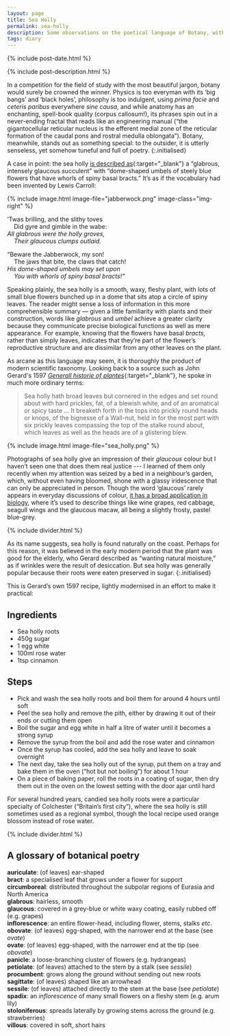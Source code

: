 ```yaml
---
layout: page
title: Sea Holly
permalink: sea-holly
description: Some observations on the poetical language of Botany, with a consideration of the striking appearance and utility of Eryngium, the sea holly
tags: diary
---
```

{% include post-date.html %}

{% include post-description.html %}

In a competition for the field of study with the most beautiful jargon, botany would surely be crowned the winner. Physics is too everyman with its ‘big bangs’ and ‘black holes’, philosophy is too indulgent, using _prima facie_ and _ceteris paribus_ everywhere _sine causa_, and while anatomy has an enchanting, spell-book quality (corpus callosum!), its phrases spin out in a never-ending fractal that reads like an engineering manual (“the gigantocellular reticular nucleus is the efferent medial zone of the reticular formation of the caudal pons and rostral medulla oblongata”). Botany, meanwhile, stands out as something special: to the outsider, it is utterly senseless, yet somehow tuneful and full of poetry.
{:.initialised}

<!--more-->

A case in point: the sea holly [is described as](https://en.wikipedia.org/wiki/Eryngium){:target="_blank"} a “glabrous, intensely glaucous succulent” with “dome-shaped umbels of steely blue flowers that have whorls of spiny basal bracts.” It’s as if the vocabulary had been invented by Lewis Carroll:

{% include image.html image-file="jabberwock.png" image-class="img-right" %}

’Twas brilling, and the slithy toves<br />
&nbsp;&nbsp;&nbsp;&nbsp;Did gyre and gimble in the wabe:<br />
_All glabrous were the holly groves,<br />
&nbsp;&nbsp;&nbsp;&nbsp;Their glaucous clumps outlaid._

“Beware the Jabberwock, my son!<br />
&nbsp;&nbsp;&nbsp;&nbsp;The jaws that bite, the claws that catch!<br />
_His dome-shaped umbels may set upon<br />
&nbsp;&nbsp;&nbsp;&nbsp;You with whorls of spiny basal bracts!”_

Speaking plainly, the sea holly is a smooth, waxy, fleshy plant, with lots of small blue flowers bunched up in a dome that sits atop a circle of spiny leaves. The reader might sense a loss of information in this more comprehensible summary — given a little familiarity with plants and their construction, words like _glabrous_ and _umbel_ achieve a greater clarity because they communicate precise biological functions as well as mere appearance. For example, knowing that the flowers have basal _bracts,_ rather than simply leaves, indicates that they’re part of the flower’s reproductive structure and are dissimilar from any other leaves on the plant.

As arcane as this language may seem, it is thoroughly the product of modern scientific taxonomy. Looking back to a source such as John Gerard's 1597 [*Generall historie of plantes*](https://archive.org/details/mobot31753000817749){:target="_blank"}, he spoke in much more ordinary terms:

> Sea holly hath broad leaves but cornered in the edges and set round about with hard prickles, fat, of a blewish white, and of an aromatical or spicy taste … It breaketh forth in the tops into prickly round heads or knops, of the bignesse of a Wall-nut, held in for the most part with six prickly leaves compassing the top of the stalke round about, which leaves as well as the heads are of a glistering blew.

{% include image.html image-file="sea_holly.png" %}

Photographs of sea holly give an impression of their _glaucous_ colour but I haven’t seen one that does them real justice --- I learned of them only recently when my attention was seized by a bed in a neighbour’s garden, which, without even having bloomed, shone with a glassy iridescence that can only be appreciated in person. Though the word ‘glaucous’ rarely appears in everyday discussions of colour, [it has a broad application in biology](/colour-systems), where it’s used to describe things like wine grapes, red cabbage, seagull wings and the glaucous macaw, all being a slightly frosty, pastel blue-grey.

{% include divider.html %}

As its name suggests, sea holly is found naturally on the coast. Perhaps for this reason, it was believed in the early modern period that the plant was good for the elderly, who Gerard described as “wanting natural moisture,” as if wrinkles were the result of desiccation. But sea holly was generally popular because their roots were eaten preserved in sugar.
{:.initialised}

This is Gerard’s own 1597 recipe, lightly modernised in an effort to make it practical:

## Ingredients
- Sea holly roots
- 450g sugar
- 1 egg white
- 100ml rose water
- 1tsp cinnamon

## Steps
- Pick and wash the sea holly roots and boil them for around 4 hours until soft
- Peel the sea holly and remove the pith, either by drawing it out of their ends or cutting them open
- Boil the sugar and egg white in half a litre of water until it becomes a strong syrup
- Remove the syrup from the boil and add the rose water and cinnamon
- Once the syrup has cooled, add the sea holly and leave to soak overnight
- The next day, take the sea holly out of the syrup, put them on a tray and bake them in the oven (“hot but not boiling”) for about 1 hour
- On a piece of baking paper, roll the roots in a coating of sugar, then dry them out in the oven on the lowest setting with the door ajar until hard

For several hundred years, candied sea holly roots were a particular specialty of Colchester (“Britain’s first city”), where the sea holly is still sometimes used as a regional symbol, though the local recipe used orange blossom instead of rose water.

{% include divider.html %}

## A glossary of botanical poetry
**auriculate**: (of leaves) ear-shaped<br />
**bract**: a specialised leaf that grows under a flower for support<br />
**circumboreal**: distributed throughout the subpolar regions of Eurasia and North America<br />
**glabrous**: hairless, smooth<br />
**glaucous**: covered in a grey-blue or white waxy coating, easily rubbed off (e.g. grapes)<br />
**inflorescence**: an entire flower-head, including flower, stems, stalks _etc_.<br />
**obovate**: (of leaves) egg-shaped, with the narrower end at the base (see _ovate_)<br />
**ovate**: (of leaves) egg-shaped, with the narrower end at the tip (see _obovate_)<br />
**panicle**: a loose-branching cluster of flowers (e.g. hydrangeas)<br />
**petiolate**: (of leaves) attached to the stem by a stalk (see _sessile_)<br />
**procumbent**: grows along the ground without sending out new roots<br />
**sagittate**: (of leaves) shaped like an arrowhead<br />
**sessile**: (of leaves) attached directly to the stem at the base (see _petiolate_)<br />
**spadix**: an _inflorescence_ of many small flowers on a fleshy stem (e.g. arum lily)<br />
**stoloniferous**: spreads laterally by growing stems across the ground (e.g. strawberries)<br />
**villous**: covered in soft, short hairs<br />